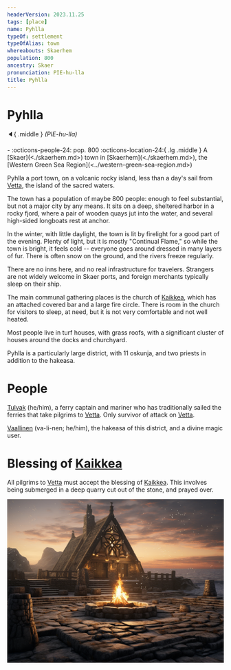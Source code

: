 ```yaml
---
headerVersion: 2023.11.25
tags: [place]
name: Pyhlla
typeOf: settlement
typeOfAlias: town
whereabouts: Skaerhem
population: 800
ancestry: Skaer
pronunciation: PIE-hu-lla
title: Pyhlla
---
```

# Pyhlla
:speaker:{ .middle } *(PIE-hu-lla)*  
<div class="grid cards ext-narrow-margin ext-one-column" markdown>
-  
    :octicons-people-24: pop. 800  
    :octicons-location-24:{ .lg .middle } A [Skaer](<./skaerhem.md>) town in [Skaerhem](<./skaerhem.md>), the [Western Green Sea Region](<../western-green-sea-region.md>)  
</div>




Pyhlla a port town, on a volcanic rocky island, less than a day's sail from [Vetta](<./vetta.md>), the island of the sacred waters. 

The town has a population of maybe 800 people: enough to feel substantial, but not a major city by any means. It sits on a deep, sheltered harbor in a rocky fjord, where a pair of wooden quays jut into the water, and several high-sided longboats rest at anchor. 

In the winter, with little daylight, the town is lit by firelight for a good part of the evening. Plenty of light, but it is mostly "Continual Flame," so while the town is bright, it feels cold -- everyone goes around dressed in many layers of fur. There is often snow on the ground, and the rivers freeze regularly. 

There are no inns here, and no real infrastructure for travelers. Strangers are not widely welcome in Skaer ports, and foreign merchants typically sleep on their ship.

The main communal gathering places is the church of [Kaikkea](<../../../cosmology/gods/incorporeal-gods/kaikkea.md>), which has an attached covered bar and a large fire circle. There is room in the church for visitors to sleep, at need, but it is not very comfortable and not well heated. 

Most people live in turf houses, with grass roofs, with a significant cluster of houses around the docks and churchyard.

Pyhlla is a particularly large district, with 11 oskunja, and two priests in addition to the hakeasa. 
# People

[Tulvak](<../../../people/skaer/tulvak.md>) (he/him), a ferry captain and mariner who has traditionally sailed the ferries that take pilgrims to [Vetta](<./vetta.md>). Only survivor of attack on [Vetta](<./vetta.md>).

[Vaallinen](<../../../people/skaer/vaallinen.md>) (va-li-nen; he/him), the hakeasa of this district, and a divine magic user.



# Blessing of [Kaikkea](<../../../cosmology/gods/incorporeal-gods/kaikkea.md>)

All pilgrims to [Vetta](<./vetta.md>) must accept the blessing of [Kaikkea](<../../../cosmology/gods/incorporeal-gods/kaikkea.md>). This involves being submerged in a deep quarry cut out of the stone, and prayed over. 



![Pyhlla Village Church](../../../assets/pyhlla-village-church.png)